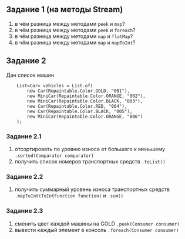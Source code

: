 ## Задание 1 (на методы Stream)
1. в чём разница между методами `peek` и `map`?
2. в чём разница между методами `peek` и `foreach`?
3. в чём разница между методами `map` и `flatMap`?
4. в чём разница между методами `map` и `mapToInt`?

## Задание 2 
Дан список машин


        List<Car> vehicles = List.of(
            new Car(Repaintable.Color.GOLD, "001"),
            new MiniCar(Repaintable.Color.ORANGE, "002"),
            new MiniCar(Repaintable.Color.BLACK, "003"),
            new Car(Repaintable.Color.RED, "004"),
            new Car(Repaintable.Color.BLACK, "005"),
            new MiniCar(Repaintable.Color.ORANGE, "006")
        );

### Задание 2.1
1. отсортировать по уровню износа от большего к меньшему `.sorted(Comparator comparator)`
2. получить список номеров транспортных средств `.toList()`

### Задание 2.2
1. получить суммарный уровень износа транспортных средств `.mapToInt(ToIntFunction function)` и `.sum()`

### Задание 2.3
1. сменить цвет каждой машины на GOLD `.peek(Consumer consumer)`
2. вывести каждый элемент в консоль `.foreach(Consumer consumer)`